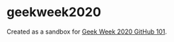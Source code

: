 # geekweek2020

Created as a sandbox for [Geek Week 2020 GitHub 101](https://www.w3.org/Team/wiki/Geek_Week_projects_2020#GitHub_101_.28Alan_Bird.29).
